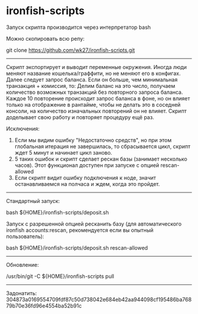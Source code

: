 # ironfish-scripts

Запуск скрипта производится через интерпретатор bash

Можно скопировать всю репу:

git clone https://github.com/wk27/ironfish-scripts.git

--------

Скрипт экспортирует и выводит переменные окружения.
Иногда люди меняют название кошелька/граффити, но не меняют его в конфигах.
Далее следует запрос баланса.
Если он больше, чем минимальная транзакция + комиссия, то:
Делим баланс на это число, получаем количество возможных транзакций без повторного запроса баланса.
Каждое 10 повторение происходит запрос баланса в фоне, но он влияет только на отображение в рантайме, чтобы не делать это в соседней консоли, на количество изначальных повторений он не влияет.
Скрипт доделывает свою работу и повторяет процедуру ещё раз.

Исключения:
1. Если мы видим ошибку "Недостаточно средств", но при этом глобальная итерация не завершилась, то сбрасывается цикл, скрипт ждет 5 минут и начинает цикл заново.
2. 5 таких ошибок и скрипт сделает рескан базы (занимает несколько часов).
Этот функционал доступен при запуске с опцией rescan-allowed
3. Если скрипт видит ошибку подключения к ноде, значит останавливаемся на полчаса и ждем, когда это пройдет.

--------

Стандартный запуск:

bash ${HOME}/ironfish-scripts/deposit.sh

Запуск с разрешенной опцией ресканить базу (для автоматического ironfish accounts:rescan, рекомендуется если вы опытный пользователь):

bash ${HOME}/ironfish-scripts/deposit.sh rescan-allowed

--------

Обновление:

 /usr/bin/git -C ${HOME}/ironfish-scripts pull

--------

Задонатить: 304873a0169554709fdf87c50d738042e684eb42aa944098cf195486ba76879b70e36fd96e4554ba52b91c
